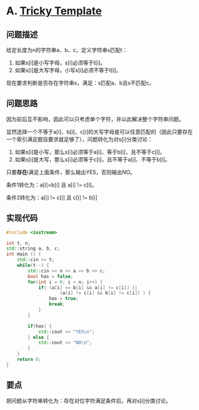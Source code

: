 # A. [Tricky Template](https://codeforces.com/contest/1922/problem/A)
## 问题描述
给定长度为n的字符串a、b、c，定义字符串s匹配t：
1. 如果s[i]是小写字母，s[i]必须等于t[i]。
2. 如果s[i]是大写字母，小写s[i]必须不等于t[i]。

现在要求判断是否存在字符串s，满足：s匹配a、b且s不匹配c。

## 问题思路
因为前后互不影响，因此可以只考虑单个字符，并以此解决整个字符串问题。

显然选择一个不等于a[i]、b[i]、c[i]的大写字母是可以任意匹配的（因此只要存在一个索引满足题目要求就足够了），问题转化为对s[i]分类讨论：

1. 如果s[i]是小写，那么s[i]必须等于a[i]、等于b[i]，且不等于c[i]。
2. 如果s[i]是大写，那么s[i]必须等于c[i]，且不等于a[i]、不等于b[i]。

只要**存在**i满足上面条件，那么输出YES，否则输出NO。

条件1转化为：a[i]=b[i] 且 a[i] != c[i]。

条件2转化为：a[i] != c[i] 且 c[i] != b[i]

## 实现代码
```c++
#include <iostream>

int t, n;
std::string a, b, c;
int main () {
    std::cin >> t;
    while(t--) {
        std::cin >> n >> a >> b >> c;
        bool has = false;
        for(int i = 0; i < n; i++) {
            if( (a[i] == b[i] && a[i] != c[i]) ||
                    (a[i] != c[i] && b[i] != c[i]) ) {
                has = true;
                break;
            }
        }

        if(has) {
            std::cout << "YES\n";
        } else {
            std::cout << "NO\n";
        }
    }
    return 0;
}
```

## 要点
把问题从字符串转化为：存在对位字符满足条件后，再对s[i]分类讨论。